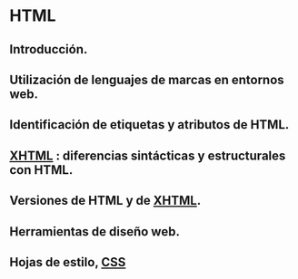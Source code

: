 # HTML

## Introducción.

## Utilización de lenguajes de marcas en entornos web.

## Identificación de etiquetas y atributos de HTML.

## [XHTML](XHTML.md) : diferencias sintácticas y estructurales con HTML.

## Versiones de HTML y de [XHTML](XHTML.md).

## Herramientas de diseño web.

## Hojas de estilo, [CSS](CSS.md)